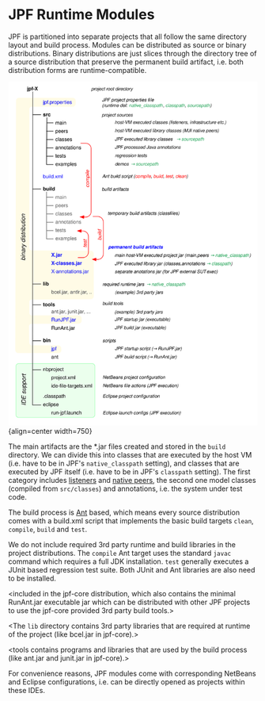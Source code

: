 # JPF Runtime Modules #

JPF is partitioned into separate projects that all follow the same directory layout and build process. Modules can be distributed as source or binary distributions. Binary distributions are just slices through the directory tree of a source distribution that preserve the permanent build artifact, i.e. both distribution forms are runtime-compatible.

![Figure: JPF Modules](https://github.com/javapathfinder/jpf-core/blob/master/docs/graphics/jpf-project.svg){align=center width=750}
 
The main artifacts are the *.jar files created and stored in the `build` directory. We can divide this into classes that are executed by the host VM (i.e. have to be in JPF's `native_classpath` setting), and classes that are executed by JPF itself (i.e. have to be in JPF's `classpath` setting). The first category includes [listeners](./Listeners.md) and [native peers](./Model-Java-Interface.md), the second one model classes (compiled from `src/classes`) and annotations, i.e. the system under test code.

The build process is [Ant](http://ant.apache.org/) based, which means every source distribution comes with a build.xml script that implements the basic build targets `clean`, `compile`, `build` and `test`.

We do not include required 3rd party runtime and build libraries in the project distributions.
The `compile` Ant target uses the standard `javac` command which requires a full JDK installation. `test` generally executes a JUnit based regression test suite. Both JUnit and Ant libraries are also need to be installed.

<included in the jpf-core distribution, which also contains the minimal RunAnt.jar executable jar which can be distributed with other JPF projects to use the jpf-core provided 3rd party build tools.>

<The `lib` directory contains 3rd party libraries that are required at runtime of the project (like bcel.jar in jpf-core).>

<tools contains programs and libraries that are used by the build process (like ant.jar and junit.jar in jpf-core).>

For convenience reasons, JPF modules come with corresponding NetBeans and Eclipse configurations, i.e. can be directly opened as projects within these IDEs.
